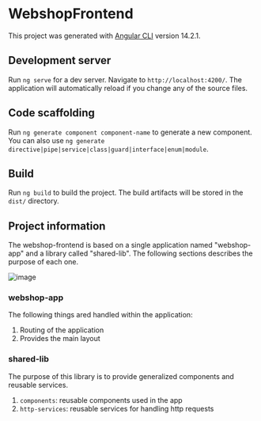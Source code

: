 # WebshopFrontend

This project was generated with [Angular CLI](https://github.com/angular/angular-cli) version 14.2.1.

## Development server

Run `ng serve` for a dev server. Navigate to `http://localhost:4200/`. The application will automatically reload if you change any of the source files.

## Code scaffolding

Run `ng generate component component-name` to generate a new component. You can also use `ng generate directive|pipe|service|class|guard|interface|enum|module`.

## Build

Run `ng build` to build the project. The build artifacts will be stored in the `dist/` directory.

## Project information

The webshop-frontend is based on a single application named "webshop-app" and a library called "shared-lib".
The following sections describes the purpose of each one.

![image](https://customer-images.githubusercontent.com/3502336/197365105-e383b08d-4d91-44da-901d-d5568f5b2820.png)


### webshop-app

The following things ared handled within the application:
1. Routing of the application
2. Provides the main layout 

### shared-lib

The purpose of this library is to provide generalized components and reusable services.

1. `components`: reusable components used in the app
2. `http-services`: reusable services for handling http requests
